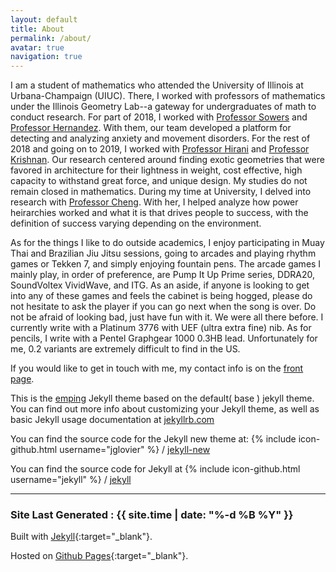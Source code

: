 ```yaml
---
layout: default
title: About
permalink: /about/
avatar: true
navigation: true
---
```

I am a student of mathematics who attended the University of Illinois at Urbana-Champaign (UIUC).
There, I worked with professors of mathematics under the Illinois Geometry Lab--a gateway for undergraduates of math to conduct research.
For part of 2018, I worked with [Professor Sowers](http://publish.illinois.edu/r-sowers/) and [Professor Hernandez](https://beckman.illinois.edu/directory/person/mhernand). With them, our team developed a platform for detecting and analyzing anxiety and movement disorders.
For the rest of 2018 and going on to 2019, I worked with [Professor Hirani](https://faculty.math.illinois.edu/~hirani/) and [Professor Krishnan](https://arch.illinois.edu/faculty/sudarshan-krishnan-phd). Our research centered around finding exotic geometries that were favored in architecture for their lightness in weight, cost effective, high capacity to withstand great force, and unique design.
My studies do not remain closed in mathematics. During my time at University, I delved into research with [Professor Cheng](http://joeytcheng.com/lab/members). With her, I helped analyze how power heirarchies worked and what it is that drives people to success, with the definition of success varying depending on the environment.

As for the things I like to do outside academics, I enjoy participating in Muay Thai and Brazilian Jiu Jitsu sessions, going to arcades and playing rhythm games or Tekken 7, and simply enjoying fountain pens.
The arcade games I mainly play, in order of preference, are Pump It Up Prime series, DDRA20, SoundVoltex VividWave, and ITG. 
As an aside, if anyone is looking to get into any of these games and feels the cabinet is being hogged, please do not hesitate to ask the player if you can go next when the song is over. Do not be afraid of looking bad, just have fun with it. We were all there before.
I currently write with a Platinum 3776 with UEF (ultra extra fine) nib.
As for pencils, I write with a Pentel Graphgear 1000 0.3HB lead. 
Unfortunately for me, 0.2 variants are extremely difficult to find in the US.

If you would like to get in touch with me, my contact info is on the [front page](https://aferios.github.io).

This is the [emping](https://github.com/rmsubekti/emping) Jekyll theme based on the default( base ) jekyll theme. You can find out more info about customizing your Jekyll theme, as well as basic Jekyll usage documentation at [jekyllrb.com](http://jekyllrb.com/)

You can find the source code for the Jekyll new theme at:
{% include icon-github.html username="jglovier" %} /
[jekyll-new](https://github.com/jglovier/jekyll-new)

You can find the source code for Jekyll at
{% include icon-github.html username="jekyll" %} /
[jekyll](https://github.com/jekyll/jekyll)

---

### Site Last Generated : {{ site.time | date: "%-d %B %Y"  }}

Built with [Jekyll](http://jekyllrb.com/){:target="_blank"}.

Hosted on [Github Pages](https://pages.github.com/){:target="_blank"}.
